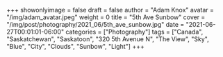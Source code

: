 +++
showonlyimage = false
draft = false
author = "Adam Knox"
avatar = "/img/adam_avatar.jpeg"
weight = 0
title = "5th Ave Sunbow"
cover = "/img/post/photography/2021_06/5th_ave_sunbow.jpg"
date = "2021-06-27T00:01:01-06:00"
categories = ["Photography"]
tags = ["Canada", "Saskatchewan", "Saskatoon", "320 5th Avenue N", "The View", "Sky", "Blue", "City", "Clouds", "Sunbow", "Light"]
+++
<!--more-->
